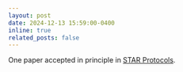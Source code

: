 ```yaml
---
layout: post
date: 2024-12-13 15:59:00-0400
inline: true
related_posts: false
---
```


One paper accepted in principle in [STAR Protocols](https://www.cell.com/star-protocols/home).
